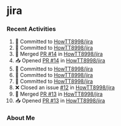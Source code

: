 # jira

### Recent Activities
<!--START_SECTION:activity-->
1. 📝 Committed to [HowTT8998/jira](https://github.com/HowTT8998/jira/commit/de48b6df0923cf04b5bd3e1ccbc6afe034c39081)
2. 📝 Committed to [HowTT8998/jira](https://github.com/HowTT8998/jira/commit/f29fb9a5b6c9a6db73c858df887d45e30c4ddcb6)
3. 🔀 Merged [PR #14](https://github.com/HowTT8998/jira/pull/14) in [HowTT8998/jira](https://github.com/HowTT8998/jira)
4. 📥 Opened [PR #14](https://github.com/HowTT8998/jira/pull/14) in [HowTT8998/jira](https://github.com/HowTT8998/jira)
5. 📝 Committed to [HowTT8998/jira](https://github.com/HowTT8998/jira/commit/c8a9994f7c4138d749984f7bb28b73ad143b5393)
6. 📝 Committed to [HowTT8998/jira](https://github.com/HowTT8998/jira/commit/f29fb9a5b6c9a6db73c858df887d45e30c4ddcb6)
7. 📝 Committed to [HowTT8998/jira](https://github.com/HowTT8998/jira/commit/49c8fac71824510678e9d3b1ec6a214ca7fef226)
8. ❌ Closed an issue [#12](https://github.com/HowTT8998/jira/issues/12) in [HowTT8998/jira](https://github.com/HowTT8998/jira)
9. 🔀 Merged [PR #13](https://github.com/HowTT8998/jira/pull/13) in [HowTT8998/jira](https://github.com/HowTT8998/jira)
10. 📥 Opened [PR #13](https://github.com/HowTT8998/jira/pull/13) in [HowTT8998/jira](https://github.com/HowTT8998/jira)
<!--END_SECTION:activity-->

### About Me
<!-- MYLINKS:START -->
<!-- MYLINKS:END -->
